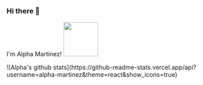 ### Hi there 👋
<p> I'm Alpha Martinez! <img src="https://media.tenor.com/images/de923e0e137e1cbbc3cdbac9081c382e/tenor.gif" width="80"></p>
![Alpha's github stats](https://github-readme-stats.vercel.app/api?username=alpha-martinez&theme=react&show_icons=true)

<!--
**alpha-martinez/alpha-martinez** is a ✨ _special_ ✨ repository because its `README.md` (this file) appears on your GitHub profile.

Here are some ideas to get you started:

- 🔭 I’m currently working on ...
- 🌱 I’m currently learning ...
- 👯 I’m looking to collaborate on ...
- 🤔 I’m looking for help with ...
- 💬 Ask me about ...
- 📫 How to reach me: ...
- 😄 Pronouns: ...
- ⚡ Fun fact: ...
-->
